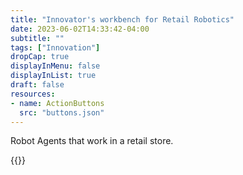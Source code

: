 ```yaml
---
title: "Innovator's workbench for Retail Robotics"
date: 2023-06-02T14:33:42-04:00
subtitle: ""
tags: ["Innovation"]
dropCap: true
displayInMenu: false
displayInList: true
draft: false
resources:
- name: ActionButtons
  src: "buttons.json"
---
```


Robot Agents that work in a retail store.

<param class="preview">
{{<action_form data="ActionButtons">}}

<!--more-->
